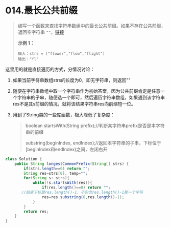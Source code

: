 # 014.最长公共前缀

>编写一个函数来查找字符串数组中的最长公共前缀。如果不存在公共前缀，返回空字符串 `""`。[链接](https://leetcode-cn.com/problems/longest-common-prefix/)
>
>**示例 1：**
>
>```
>输入：strs = ["flower","flow","flight"]
>输出："fl"
>```

这里用的就是直接遍历的方式，分情况讨论：

1. 如果当前字符串数组strs的长度为0，即无字符串，则返回""

2. 随便在字符串数组中取一个字符串作为初始答案，因为公共前缀肯定是任意一个字符串的子串，随便选一个即可，然后遍历字符串数组，如果遇到该字符串res不是其s前缀的情况，就将该结果字符串res向前缩短一位。

3. 用到了String类的一些库函数，极大降低了复杂度：

   >boolean startsWith(String  prefix);//判断某字符串prefix是否是本字符串的前缀
   >
   >substring(beginIndex, endIndex);//返回本字符串的子串，下标位于[beginIndex和endIndex)之间，左闭右开
   >
   >

~~~java
class Solution {
    public String longestCommonPrefix(String[] strs) {
        if(strs.length==0) return "";
        String res=strs[0], temp="";
        for(String s: strs){
            while(!s.startsWith(res)){
                if(res.length()==0) return "";
       //结束下标是res.length()-1，不包含res.length()-1那一个字符
                res=res.substring(0,res.length()-1);
            }
        }
        return res;
    }
}
~~~